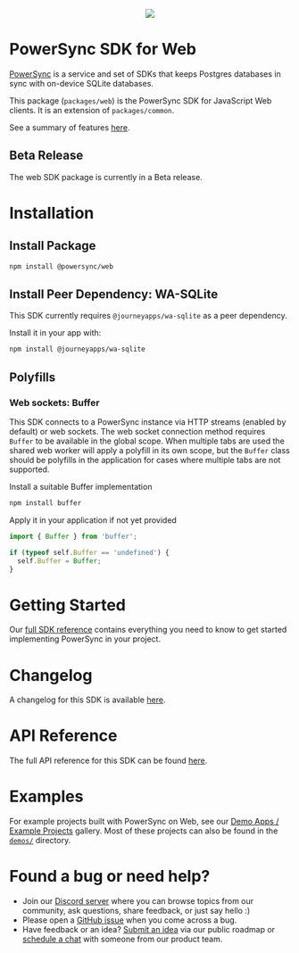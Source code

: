 <p align="center">
  <a href="https://www.powersync.com" target="_blank"><img src="https://github.com/powersync-ja/.github/assets/19345049/602bafa0-41ce-4cee-a432-56848c278722"/></a>
</p>

# PowerSync SDK for Web

[PowerSync](https://powersync.com) is a service and set of SDKs that keeps Postgres databases in sync with on-device SQLite databases.

This package (`packages/web`) is the PowerSync SDK for JavaScript Web clients. It is an extension of `packages/common`.

See a summary of features [here](https://docs.powersync.com/client-sdk-references/js-web).

## Beta Release

The web SDK package is currently in a Beta release.

# Installation

## Install Package

```bash
npm install @powersync/web
```

## Install Peer Dependency: WA-SQLite

This SDK currently requires `@journeyapps/wa-sqlite` as a peer dependency.

Install it in your app with:

```bash
npm install @journeyapps/wa-sqlite
```

## Polyfills

### Web sockets: Buffer

This SDK connects to a PowerSync instance via HTTP streams (enabled by default) or web sockets. The web socket connection method requires `Buffer` to be available in the global scope. When multiple tabs are used the shared web worker will apply a polyfill in its own scope, but the `Buffer` class should be polyfills in the application for cases where multiple tabs are not supported.

Install a suitable Buffer implementation

```bash
npm install buffer
```

Apply it in your application if not yet provided

```Javascript
import { Buffer } from 'buffer';

if (typeof self.Buffer == 'undefined') {
  self.Buffer = Buffer;
}
```

# Getting Started

Our [full SDK reference](https://docs.powersync.com/client-sdk-references/js-web) contains everything you need to know to get started implementing PowerSync in your project.

# Changelog

A changelog for this SDK is available [here](https://releases.powersync.com/announcements/powersync-js-web-client-sdk).

# API Reference

The full API reference for this SDK can be found [here](https://powersync-ja.github.io/powersync-js/web-sdk).

# Examples

For example projects built with PowerSync on Web, see our [Demo Apps / Example Projects](https://docs.powersync.com/resources/demo-apps-example-projects#js-web) gallery. Most of these projects can also be found in the [`demos/`](../demos/) directory.

# Found a bug or need help?

- Join our [Discord server](https://discord.gg/powersync) where you can browse topics from our community, ask questions, share feedback, or just say hello :)
- Please open a [GitHub issue](https://github.com/powersync-ja/powersync-js/issues) when you come across a bug.
- Have feedback or an idea? [Submit an idea](https://roadmap.powersync.com/tabs/5-roadmap/submit-idea) via our public roadmap or [schedule a chat](https://calendly.com/powersync-product/powersync-chat) with someone from our product team.

